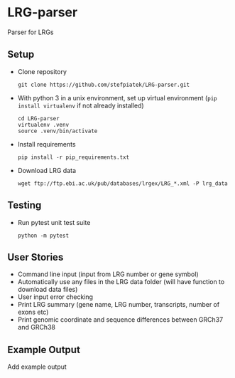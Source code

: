 # LRG-parser
Parser for LRGs 

## Setup

- Clone repository 

      git clone https://github.com/stefpiatek/LRG-parser.git

- With python 3 in a unix environment, set up virtual environment (`pip install virtualenv`
 if not already installed)
    
      cd LRG-parser
      virtualenv .venv
      source .venv/bin/activate 
- Install requirements

      pip install -r pip_requirements.txt

- Download LRG data

      wget ftp://ftp.ebi.ac.uk/pub/databases/lrgex/LRG_*.xml -P lrg_data

## Testing

- Run pytest unit test suite

      python -m pytest

## User Stories

- Command line input (input from LRG number or gene symbol)
- Automatically use any files in the LRG data folder (will have function to download data files)
- User input error checking
- Print LRG summary (gene name, LRG number, transcripts, number of exons etc)
- Print genomic coordinate and sequence differences between GRCh37 and GRCh38

## Example Output

Add example output
